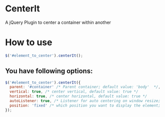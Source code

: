 CenterIt
========

A jQuery Plugin to center a container within another

# How to use

```javascript
$('#element_to_center').centerIt();
```

## You have following options:
```javascript
$('#element_to_center').centerIt({
  parent: '#container' /* Parent container; default value: 'body'  */,
  vertical: true, /* center vertical, default value: true */
  horizontal: true, /* center horizontal, default value: true */
  autoListener: true, /* Listener for auto centering on window resize; default: true */
  position: 'fixed' /* which position you want to display the element; default: 'absolute' */
});
```
